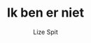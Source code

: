 ---
title: "Ik ben er niet"
author: "Lize Spit"
isbn: "9493168719"
isbn13: "9789493168718"
rating: "0"
publisher: "Das Mag"
pages: "576"
publishYear: "2020"
read: ""
goodreads_id: "56028895"
language: "nl"
---